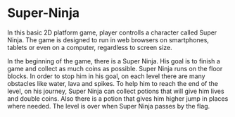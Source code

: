 # Super-Ninja

<p>In this basic 2D platform game, player controlls a character called Super Ninja. The game is designed to run in web browsers on smartphones, tablets or even on a computer, regardless to screen size.</p>

<p>In the beginning of the game, there is a Super Ninja. His goal is to finish a game and collect as much coins as possible. Super Ninja runs on the floor blocks. In order to stop him in his goal, on each level there are many obstacles like water, lava and spikes. To help him to reach the end of the level, on his journey, Super Ninja can collect potions that will give him lives and double coins. Also there is a potion that gives him higher jump in places where needed. The level is over when Super Ninja passes by the flag.</p>

